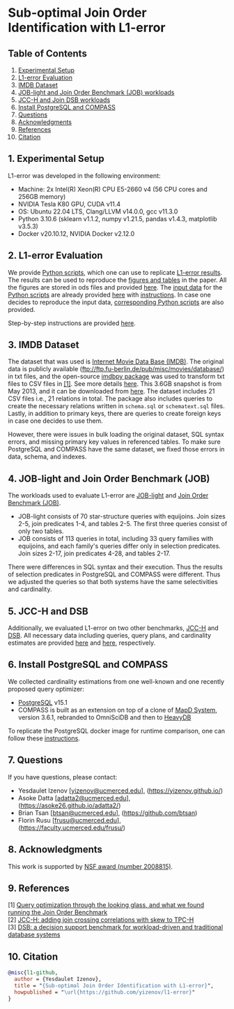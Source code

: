 <meta name="robots" content="noindex,nofollow">

# Sub-optimal Join Order Identification with L1-error

## Table of Contents
1. [Experimental Setup](#setup)
2. [L1-error Evaluation](#evaluation)
3. [IMDB Dataset](#dataset)
4. [JOB-light and Join Order Benchmark (JOB) workloads](#benchmark1)
5. [JCC-H and Join DSB workloads](#benchmark2)
6. [Install PostgreSQL and COMPASS](#installation)
7. [Questions](#questions)
8. [Acknowledgments](#acknowledgments)
9. [References](#references)
10. [Citation](#citation)

## 1. Experimental Setup <a name="setup"></a>
L1-error was developed in the following environment:
- Machine: 2x Intel(R) Xeon(R) CPU E5-2660 v4 (56 CPU cores and 256GB memory)
- NVIDIA Tesla K80 GPU, CUDA v11.4
- OS: Ubuntu 22.04 LTS, Clang/LLVM v14.0.0, gcc v11.3.0
- Python 3.10.6 (sklearn v1.1.2, numpy v1.21.5, pandas v1.4.3, matplotlib v3.5.3)
- Docker v20.10.12, NVIDIA Docker v2.12.0

## 2. L1-error Evaluation <a name="evaluation"></a>
We provide [Python scripts](scripts), which one can use to replicate [L1-error results](output_data). The results can be used to reproduce the [figures and tables](figures) in the paper. All the figures are stored in ods files and provided [here](figures). The [input data](input_data) for the [Python scripts](scripts) are already provided [here](input_data) with [instructions](L1_Error_Input_README.md). In case one decides to reproduce the input data, [corresponding Python scripts](scripts_prepare) are also provided.

Step-by-step instructions are provided [here](L1_Error_README.md).

## 3. IMDB Dataset <a name="dataset"></a>
The dataset that was used is [Internet Movie Data Base (IMDB)](https://www.imdb.com/). The original data is publicly available (ftp://ftp.fu-berlin.de/pub/misc/movies/database/) in txt files, and the open-source [imdbpy package](https://bitbucket.org/alberanid/imdbpy/get/5.0.zip) was used to transform txt files to CSV files in [[1]](#1). See more details [here](https://github.com/gregrahn/join-order-benchmark). This 3.6GB snapshot is from May 2013, and it can be downloaded from [here](homepages.cwi.nl/~boncz/job/imdb.tgz). The dataset includes 21 CSV files i.e., 21 relations in total. The package also includes queries to create the necessary relations written in `schema.sql` or `schematext.sql` files. Lastly, in addition to primary keys, there are queries to create foreign keys in case one decides to use them.

However, there were issues in bulk loading the original dataset, SQL syntax errors, and missing primary key values in referenced tables. To make sure PostgreSQL and COMPASS have the same dataset, we fixed those errors in data, schema, and indexes.

## 4. JOB-light and Join Order Benchmark (JOB) <a name="benchmark1"></a>
The workloads used to evaluate L1-error are [JOB-light](https://github.com/andreaskipf/learnedcardinalities) and [Join Order Benchmark (JOB)](http://www-db.in.tum.de/~leis/qo/job.tgz).
- JOB-light consists of 70 star-structure queries with equijoins. Join sizes 2-5, join predicates 1-4, and tables 2-5. The first three queries consist of only two tables.
- JOB consists of 113 queries in total, including 33 query families with equijoins, and each family's queries differ only in selection predicates. Join sizes 2-17, join predicates 4-28, and tables 2-17.

There were differences in SQL syntax and their execution. Thus the results of selection predicates in PostgreSQL and COMPASS were different. Thus we adjusted the queries so that both systems have the same selectivities and cardinality.

## 5. JCC-H and DSB <a name="benchmark2"></a>
Additionally, we evaluated L1-error on two other benchmarks, [JCC-H](#2) and [DSB](#3). All necessary data including queries, query plans, and cardinality estimates are provided [here](input_data/jcch/) and [here](input_data/dsb/), respectively.

## 6. Install PostgreSQL and COMPASS <a name="installation"></a>
We collected cardinality estimations from one well-known and one recently proposed query optimizer:
- [PostgreSQL](https://www.postgresql.org) v15.1
- COMPASS is built as an extension on top of a clone of [MapD System](https://github.com/heavyai/heavydb), version 3.6.1, rebranded to OmniSciDB and then to [HeavyDB](https://www.heavy.ai)

To replicate the PostgreSQL docker image for runtime comparison, one can follow these [instructions](PostgreSQL_README.md).

## 7. Questions <a name="questions"></a>
If you have questions, please contact:
- Yesdaulet Izenov [yizenov@ucmerced.edu], (https://yizenov.github.io/)
- Asoke Datta [adatta2@ucmerced.edu], (https://asoke26.github.io/adatta2/)
- Brian Tsan [btsan@ucmerced.edu], (https://github.com/btsan)
- Florin Rusu [frusu@ucmerced.edu], (https://faculty.ucmerced.edu/frusu/)

## 8. Acknowledgments <a name="acknowledgments"></a>
This work is supported by [NSF award (number 2008815)](https://www.nsf.gov/awardsearch/showAward?AWD_ID=2008815&HistoricalAwards=false).

## 9. References <a name="references"></a>
<a id="1">[1]</a> [Query optimization through the looking glass, and what we found running the Join Order Benchmark](https://doi.org/10.1007/s00778-017-0480-7)</br>
<a id="2">[2]</a> [JCC-H: adding join crossing correlations with skew to TPC-H](https://link.springer.com/chapter/10.1007/978-3-319-72401-0_8)</br>
<a id="3">[3]</a> [DSB: a decision support benchmark for workload-driven and traditional database systems](https://dl.acm.org/doi/abs/10.14778/3484224.3484234?casa_token=KBXYhhNSXuYAAAAA:JqnZsnnI9LDc5BWlAa0nm93BiZq55R0g6LX9AAvTfuKafbTX1edrwgL7JqR7rN3wTAXZglaLOwZZnA)</br>

## 10. Citation <a name="citation"></a>
```bibtex
@misc{l1-github,
  author = {Yesdaulet Izenov},
  title = "{Sub-optimal Join Order Identification with L1-error}",
  howpublished = "\url{https://github.com/yizenov/l1-error}"
}
```